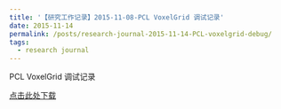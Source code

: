 ```yaml
---
title: '【研究工作记录】2015-11-08-PCL VoxelGrid 调试记录'
date: 2015-11-14
permalink: /posts/research-journal-2015-11-14-PCL-voxelgrid-debug/
tags:
  - research journal
---
```


PCL VoxelGrid 调试记录

<a href="http://sunqinxuan.github.io/files/research-journal-2015-11-14-pcl-debug.pdf">点击此处下载</a>











